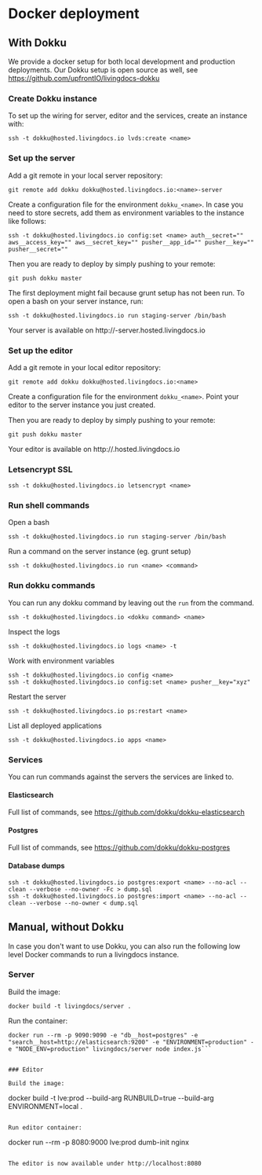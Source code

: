 # Docker deployment

## With Dokku

We provide a docker setup for both local development and production deployments. Our Dokku setup is open source as well, see https://github.com/upfrontIO/livingdocs-dokku

### Create Dokku instance

To set up the wiring for server, editor and the services, create an instance with:

```
ssh -t dokku@hosted.livingdocs.io lvds:create <name>
```

### Set up the server

Add a git remote in your local server repository:

```
git remote add dokku dokku@hosted.livingdocs.io:<name>-server
```

Create a configuration file for the environment `dokku_<name>`. In case you need to store secrets, add them as environment variables to the instance like follows:

```
ssh -t dokku@hosted.livingdocs.io config:set <name> auth__secret="" aws__access_key="" aws__secret_key="" pusher__app_id="" pusher__key="" pusher__secret=""
```

Then you are ready to deploy by simply pushing to your remote:

```
git push dokku master
```

The first deployment might fail because grunt setup has not been run. To open a bash on your server instance, run:

```
ssh -t dokku@hosted.livingdocs.io run staging-server /bin/bash
```

Your server is available on http://<name>-server.hosted.livingdocs.io


### Set up the editor

Add a git remote in your local editor repository:

```
git remote add dokku dokku@hosted.livingdocs.io:<name>
```

Create a configuration file for the environment `dokku_<name>`. Point your editor to the server instance you just created.

Then you are ready to deploy by simply pushing to your remote:

```
git push dokku master
```

Your editor is available on http://<name>.hosted.livingdocs.io


### Letsencrypt SSL

```
ssh -t dokku@hosted.livingdocs.io letsencrypt <name>
```


### Run shell commands 

Open a bash

```
ssh -t dokku@hosted.livingdocs.io run staging-server /bin/bash
```

Run a command on the server instance (eg. grunt setup)

```
ssh -t dokku@hosted.livingdocs.io run <name> <command>
```

### Run dokku commands

You can run any dokku command by leaving out the `run` from the command.

```
ssh -t dokku@hosted.livingdocs.io <dokku command> <name>
```

Inspect the logs

```
ssh -t dokku@hosted.livingdocs.io logs <name> -t
```

Work with environment variables

```
ssh -t dokku@hosted.livingdocs.io config <name>
ssh -t dokku@hosted.livingdocs.io config:set <name> pusher__key="xyz"
```

Restart the server

```
ssh -t dokku@hosted.livingdocs.io ps:restart <name>
```

List all deployed applications

```
ssh -t dokku@hosted.livingdocs.io apps <name>
```

### Services 

You can run commands against the servers the services are linked to. 

#### Elasticsearch

Full list of commands, see https://github.com/dokku/dokku-elasticsearch

#### Postgres

Full list of commands, see https://github.com/dokku/dokku-postgres

#### Database dumps

```
ssh -t dokku@hosted.livingdocs.io postgres:export <name> --no-acl --clean --verbose --no-owner -Fc > dump.sql
ssh -t dokku@hosted.livingdocs.io postgres:import <name> --no-acl --clean --verbose --no-owner < dump.sql
```


## Manual, without Dokku

In case you don't want to use Dokku, you can also run the following low level Docker commands to run a livingdocs instance.

### Server

Build the image:
```
docker build -t livingdocs/server .
```

Run the container:
```
docker run --rm -p 9090:9090 -e "db__host=postgres" -e "search__host=http://elasticsearch:9200" -e "ENVIRONMENT=production" -e "NODE_ENV=production" livingdocs/server node index.js```


### Editor

Build the image:
```
docker build -t lve:prod --build-arg RUNBUILD=true --build-arg ENVIRONMENT=local .
```

Run editor container:
```
docker run --rm -p 8080:9000 lve:prod dumb-init nginx
```

The editor is now available under http://localhost:8080
